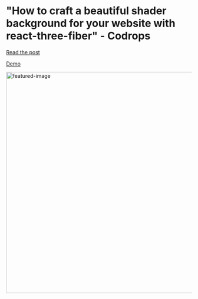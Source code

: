 # "How to craft a beautiful shader background for your website with react-three-fiber" - Codrops

[Read the post](https://tympanus.net/codrops/)

[Demo](https://laboratory-dot-interactive.vercel.app/)

<img width="600" alt="featured-image" src="https://github.com/user-attachments/assets/3701fdf0-e947-40c6-aa02-bd415c89bfa4">


